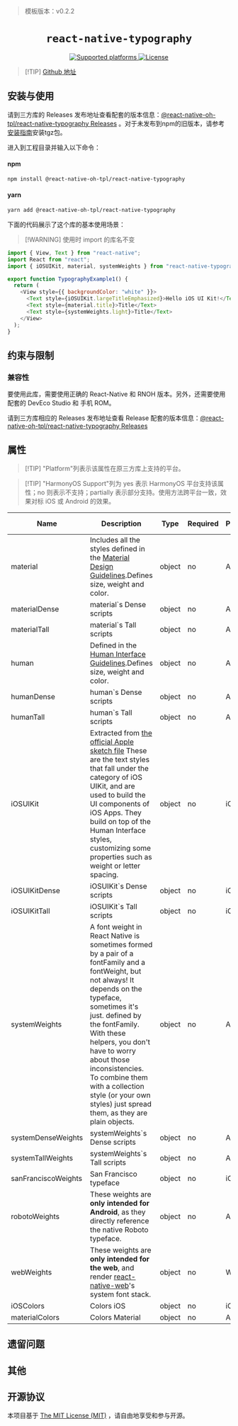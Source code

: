 > 模板版本：v0.2.2

<p align="center">
  <h1 align="center"> <code>react-native-typography</code> </h1>
</p>
<p align="center">
    <a href="https://github.com/hectahertz/react-native-typography">
        <img src="https://img.shields.io/badge/platforms-android%20|%20ios%20|%20harmony%20-lightgrey.svg" alt="Supported platforms" />
    </a>
    <a href="https://github.com/hectahertz/react-native-typography/blob/master/LICENSE">
        <img src="https://img.shields.io/badge/license-MIT-green.svg" alt="License" />
    </a>
</p>

> [!TIP] [Github 地址](https://github.com/react-native-oh-library/react-native-typography)

## 安装与使用

请到三方库的 Releases 发布地址查看配套的版本信息：[@react-native-oh-tpl/react-native-typography Releases](https://github.com/react-native-oh-library/react-native-typography/releases) 。对于未发布到npm的旧版本，请参考[安装指南](/zh-cn/tgz-usage.md)安装tgz包。

进入到工程目录并输入以下命令：

<!-- tabs:start -->

#### **npm**

```bash
npm install @react-native-oh-tpl/react-native-typography
```

#### **yarn**

```bash
yarn add @react-native-oh-tpl/react-native-typography
```

<!-- tabs:end -->

下面的代码展示了这个库的基本使用场景：

> [!WARNING] 使用时 import 的库名不变

```js
import { View, Text } from "react-native";
import React from "react";
import { iOSUIKit, material, systemWeights } from "react-native-typography";

export function TypographyExample1() {
  return (
    <View style={{ backgroundColor: "white" }}>
      <Text style={iOSUIKit.largeTitleEmphasized}>Hello iOS UI Kit!</Text>
      <Text style={material.title}>Title</Text>
      <Text style={systemWeights.light}>Title</Text>
    </View>
  );
}
```

## 约束与限制

### 兼容性

要使用此库，需要使用正确的 React-Native 和 RNOH 版本。另外，还需要使用配套的 DevEco Studio 和 手机 ROM。

请到三方库相应的 Releases 发布地址查看 Release 配套的版本信息：[@react-native-oh-tpl/react-native-typography Releases](https://github.com/react-native-oh-library/react-native-typography/releases)

## 属性

> [!TIP] "Platform"列表示该属性在原三方库上支持的平台。

> [!TIP] "HarmonyOS Support"列为 yes 表示 HarmonyOS 平台支持该属性；no 则表示不支持；partially 表示部分支持。使用方法跨平台一致，效果对标 iOS 或 Android 的效果。

| Name                | Description                                                                                                                                                                                                                                                                                                                                                                  | Type   | Required | Platform | HarmonyOS Support |
| ------------------- | ---------------------------------------------------------------------------------------------------------------------------------------------------------------------------------------------------------------------------------------------------------------------------------------------------------------------------------------------------------------------------- | ------ | -------- | -------- | ----------------- |
| material            | Includes all the styles defined in the [Material Design Guidelines](https://material.io/guidelines/style/typography.html#typography-styles).Defines size, weight and color.                                                                                                                                                                                                  | object | no       | All      | yes               |
| materialDense       | material`s Dense scripts                                                                                                                                                                                                                                                                                                                                                     | object | no       | All      | yes               |
| materialTall        | material`s Tall scripts                                                                                                                                                                                                                                                                                                                                                      | object | no       | All      | yes               |
| human               | Defined in the [Human Interface Guidelines](https://developer.apple.com/ios/human-interface-guidelines/visual-design/typography/).Defines size, weight and color.                                                                                                                                                                                                            | object | no       | All      | yes               |
| humanDense          | human`s Dense scripts                                                                                                                                                                                                                                                                                                                                                        | object | no       | All      | yes               |
| humanTall           | human`s Tall scripts                                                                                                                                                                                                                                                                                                                                                         | object | no       | All      | yes               |
| iOSUIKit            | Extracted from [the official Apple sketch file](https://developer.apple.com/design/resources/) These are the text styles that fall under the category of iOS UIKit, and are used to build the UI components of iOS Apps. They build on top of the Human Interface styles, customizing some properties such as weight or letter spacing.                                      | object | no       | iOS      | yes               |
| iOSUIKitDense       | iOSUIKit`s Dense scripts                                                                                                                                                                                                                                                                                                                                                     | object | no       | iOS      | yes               |
| iOSUIKitTall        | iOSUIKit`s Tall scripts                                                                                                                                                                                                                                                                                                                                                      | object | no       | iOS      | yes               |
| systemWeights       | A font weight in React Native is sometimes formed by a pair of a fontFamily and a fontWeight, but not always! It depends on the typeface, sometimes it's just. defined by the fontFamily. With these helpers, you don't have to worry about those inconsistencies. To combine them with a collection style (or your own styles) just spread them, as they are plain objects. | object | no       | All      | yes               |
| systemDenseWeights  | systemWeights`s Dense scripts                                                                                                                                                                                                                                                                                                                                                | object | no       | All      | yes               |
| systemTallWeights   | systemWeights`s Tall scripts                                                                                                                                                                                                                                                                                                                                                 | object | no       | All      | yes               |
| sanFranciscoWeights | San Francisco typeface                                                                                                                                                                                                                                                                                                                                                       | object | no       | iOS      | yes               |
| robotoWeights       | These weights are **only intended for Android**, as they directly reference the native Roboto typeface.                                                                                                                                                                                                                                                                      | object | no       | Android      | yes               |
| webWeights          | These weights are **only intended for the web**, and render [react-native-web](https://github.com/necolas/react-native-web)'s system font stack.                                                                                                                                                                                                                             | object | no       | Web      | yes               |
| iOSColors           | Colors iOS                                                                                                                                                                                                                                                                                                                                                                   | object | no       | iOS      | yes               |
| materialColors      | Colors Material                                                                                                                                                                                                                                                                                                                                                              | object | no       | All      | yes               |

## 遗留问题

## 其他

## 开源协议

本项目基于 [The MIT License (MIT)](https://github.com/hectahertz/react-native-typography/blob/master/LICENSE) ，请自由地享受和参与开源。
